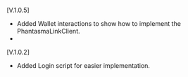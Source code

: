 [V.1.0.5]
* Added Wallet interactions to show how to implement the PhantasmaLinkClient.
* 

[V.1.0.2]
* Added Login script for easier implementation.